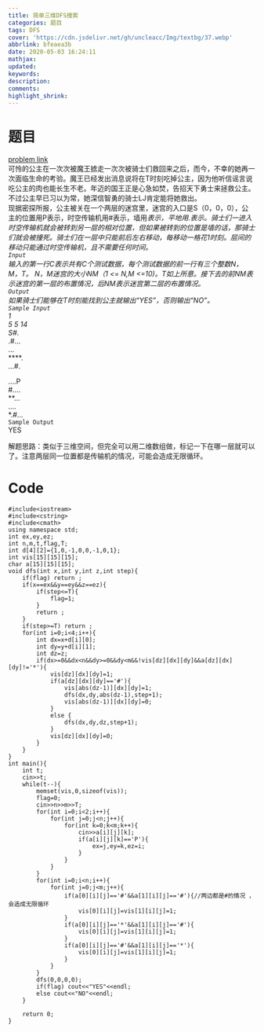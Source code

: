 ```yaml
---
title: 简单三维DFS搜索
categories: 题目
tags: DFS
cover: 'https://cdn.jsdelivr.net/gh/uncleacc/Img/textbg/37.webp'
abbrlink: bfeaea3b
date: 2020-05-03 16:24:11
mathjax:
updated:
keywords:
description:
comments:
highlight_shrink:
---
```

# 题目
[problem link](http://acm.hdu.edu.cn/showproblem.php?pid=2102)   
可怜的公主在一次次被魔王掳走一次次被骑士们救回来之后，而今，不幸的她再一次面临生命的考验。魔王已经发出消息说将在T时刻吃掉公主，因为他听信谣言说吃公主的肉也能长生不老。年迈的国王正是心急如焚，告招天下勇士来拯救公主。不过公主早已习以为常，她深信智勇的骑士LJ肯定能将她救出。   
现据密探所报，公主被关在一个两层的迷宫里，迷宫的入口是S（0，0，0），公主的位置用P表示，时空传输机用#表示，墙用*表示，平地用.表示。骑士们一进入时空传输机就会被转到另一层的相对位置，但如果被转到的位置是墙的话，那骑士们就会被撞死。骑士们在一层中只能前后左右移动，每移动一格花1时刻。层间的移动只能通过时空传输机，且不需要任何时间。   
`Input`   
输入的第一行C表示共有C个测试数据，每个测试数据的前一行有三个整数N，M，T。 N，M迷宫的大小NM（1 <= N,M <=10)。T如上所意。接下去的前NM表示迷宫的第一层的布置情况，后NM表示迷宫第二层的布置情况。   
`Output`   
如果骑士们能够在T时刻能找到公主就输出“YES”，否则输出“NO”。   
`Sample Input`   
1   
5 5 14   
S#*.   
.#…   
…   
****.   
…#.   

….P   
#.…   
**…   
….   
*.#…   
`Sample Output`   
YES

解题思路：类似于三维空间，但完全可以用二维数组做，标记一下在哪一层就可以了。注意两层同一位置都是传输机的情况，可能会造成无限循环。
# Code
```
#include<iostream>
#include<cstring>
#include<cmath>
using namespace std;
int ex,ey,ez;
int n,m,t,flag,T;
int d[4][2]={1,0,-1,0,0,-1,0,1};
int vis[15][15][15];
char a[15][15][15];
void dfs(int x,int y,int z,int step){
	if(flag) return ;
	if(x==ex&&y==ey&&z==ez){
		if(step<=T){
			flag=1;
		}
		return ;
	}
	if(step>=T) return ;
	for(int i=0;i<4;i++){
		int dx=x+d[i][0];
		int dy=y+d[i][1];
		int dz=z;
		if(dx>=0&&dx<n&&dy>=0&&dy<m&&!vis[dz][dx][dy]&&a[dz][dx][dy]!='*'){
			vis[dz][dx][dy]=1;
			if(a[dz][dx][dy]=='#'){
				vis[abs(dz-1)][dx][dy]=1;
				dfs(dx,dy,abs(dz-1),step+1);
				vis[abs(dz-1)][dx][dy]=0;
			}
			else {
				dfs(dx,dy,dz,step+1);
			}
			vis[dz][dx][dy]=0;
		}
	}
}
int main(){
	int t;
	cin>>t;
	while(t--){
		memset(vis,0,sizeof(vis));
		flag=0;
		cin>>n>>m>>T;
		for(int i=0;i<2;i++){
			for(int j=0;j<n;j++){
				for(int k=0;k<m;k++){
					cin>>a[i][j][k];
					if(a[i][j][k]=='P'){
						ex=j,ey=k,ez=i;
					}
				}
			}
		}
		for(int i=0;i<n;i++){
			for(int j=0;j<m;j++){
				if(a[0][i][j]=='#'&&a[1][i][j]=='#'){//两边都是#的情况 ，会造成无限循环 
					vis[0][i][j]=vis[1][i][j]=1;
				}
				if(a[0][i][j]=='*'&&a[1][i][j]=='#'){
					vis[0][i][j]=vis[1][i][j]=1;
				}
				if(a[0][i][j]=='#'&&a[1][i][j]=='*'){
					vis[0][i][j]=vis[1][i][j]=1;
				}
			}
		}
		dfs(0,0,0,0);
		if(flag) cout<<"YES"<<endl;
		else cout<<"NO"<<endl;
	}
	
	return 0;
}
```
